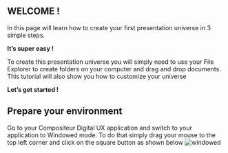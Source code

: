 ## WELCOME !
In this page will learn how to create your first presentation universe in 3 simple steps.

**It’s super easy !**

To create this presentation universe you will simply need to use your File Explorer to create folders on your computer and drag and drop documents. This tutorial will also show you how to customize your universe

**Let’s get started !**

## Prepare your environment

Go to your Compositeur Digital UX application and switch to your application to Windowed mode. To do that simply drag your mouse to the top left corner and click on the square button as shown below
![windowed](https://github.com/compositeurdigital/compositeurdigital.github.io/tree/master/UX/fr/tutorials/createuniverse/img/windowed.jpg)
